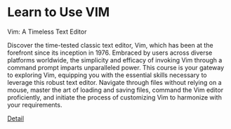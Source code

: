 # Learn to Use VIM

Vim: A Timeless Text Editor

Discover the time-tested classic text editor, Vim, which has been at the forefront since its inception in 1976. Embraced by users across diverse platforms worldwide, the simplicity and efficacy of invoking Vim through a command prompt imparts unparalleled power. This course is your gateway to exploring Vim, equipping you with the essential skills necessary to leverage this robust text editor. Navigate through files without relying on a mouse, master the art of loading and saving files, command the Vim editor proficiently, and initiate the process of customizing Vim to harmonize with your requirements. 

[Detail](https://eduitfree.com/courses/learn-to-use-vim)
